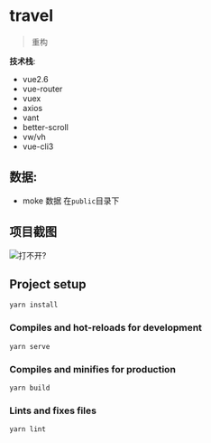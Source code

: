 # travel

> 重构

**技术栈**:

- vue2.6
- vue-router
- vuex
- axios
- vant
- better-scroll
- vw/vh
- vue-cli3

## 数据:

- moke 数据 在`public`目录下

## 项目截图

![打不开?](https://yimg.xjdd.xyz//2.gif) 

## Project setup

```
yarn install
```

### Compiles and hot-reloads for development

```
yarn serve
```

### Compiles and minifies for production

```
yarn build
```

### Lints and fixes files

```
yarn lint
```
